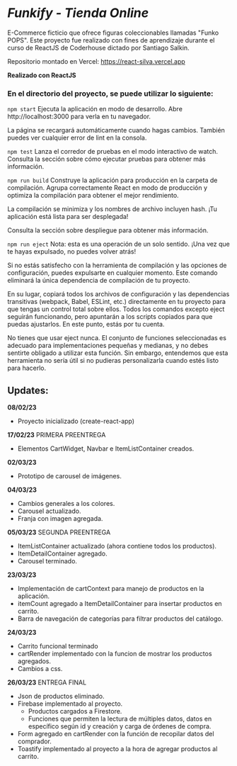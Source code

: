 # *Funkify - Tienda Online*
E-Commerce ficticio que ofrece figuras coleccionables llamadas "Funko POPS".
Este proyecto fue realizado con fines de aprendizaje durante el curso de ReactJS de Coderhouse dictado por Santiago Salkin.

Repositorio montado en Vercel: https://react-silva.vercel.app

**Realizado con ReactJS**

### En el directorio del proyecto, se puede utilizar lo siguiente:

`npm start`
Ejecuta la aplicación en modo de desarrollo.
Abre http://localhost:3000 para verla en tu navegador.

La página se recargará automáticamente cuando hagas cambios.
También puedes ver cualquier error de lint en la consola.

`npm test`
Lanza el corredor de pruebas en el modo interactivo de watch.
Consulta la sección sobre cómo ejecutar pruebas para obtener más información.

`npm run build`
Construye la aplicación para producción en la carpeta de compilación.
Agrupa correctamente React en modo de producción y optimiza la compilación para obtener el mejor rendimiento.

La compilación se minimiza y los nombres de archivo incluyen hash.
¡Tu aplicación está lista para ser desplegada!

Consulta la sección sobre despliegue para obtener más información.

`npm run eject`
Nota: esta es una operación de un solo sentido. ¡Una vez que te hayas expulsado, no puedes volver atrás!

Si no estás satisfecho con la herramienta de compilación y las opciones de configuración, puedes expulsarte en cualquier momento. Este comando eliminará la única dependencia de compilación de tu proyecto.

En su lugar, copiará todos los archivos de configuración y las dependencias transitivas (webpack, Babel, ESLint, etc.) directamente en tu proyecto para que tengas un control total sobre ellos. Todos los comandos excepto eject seguirán funcionando, pero apuntarán a los scripts copiados para que puedas ajustarlos. En este punto, estás por tu cuenta.

No tienes que usar eject nunca. El conjunto de funciones seleccionadas es adecuado para implementaciones pequeñas y medianas, y no debes sentirte obligado a utilizar esta función. Sin embargo, entendemos que esta herramienta no sería útil si no pudieras personalizarla cuando estés listo para hacerlo.

## Updates:

**08/02/23**
  - Proyecto inicializado (create-react-app)

**17/02/23** PRIMERA PREENTREGA
  - Elementos CartWidget, Navbar e ItemListContainer creados.

**02/03/23**
  - Prototipo de carousel de imágenes.
  
**04/03/23**
  - Cambios generales a los colores.
  - Carousel actualizado.
  - Franja con imagen agregada.
  
**05/03/23** SEGUNDA PREENTREGA
  - ItemListContainer actualizado (ahora contiene todos los productos).
  - ItemDetailContainer agregado.
  - Carousel terminado.
  
**23/03/23**
  - Implementación de cartContext para manejo de productos en la aplicación.
  - itemCount agregado a ItemDetailContainer para insertar productos en carrito.
  - Barra de navegación de categorías para filtrar productos del catálogo.
  
**24/03/23**
  - Carrito funcional terminado
  - cartRender implementado con la funcion de mostrar los productos agregados.
  - Cambios a css.
  
**26/03/23** ENTREGA FINAL
  - Json de productos eliminado.
  - Firebase implementado al proyecto.
    + Productos cargados a Firestore.
    + Funciones que permiten la lectura de múltiples datos, datos en específico según id y creación y carga de órdenes de compra.
  - Form agregado en cartRender con la función de recopilar datos del comprador.
  - Toastify implementado al proyecto a la hora de agregar productos al carrito.
